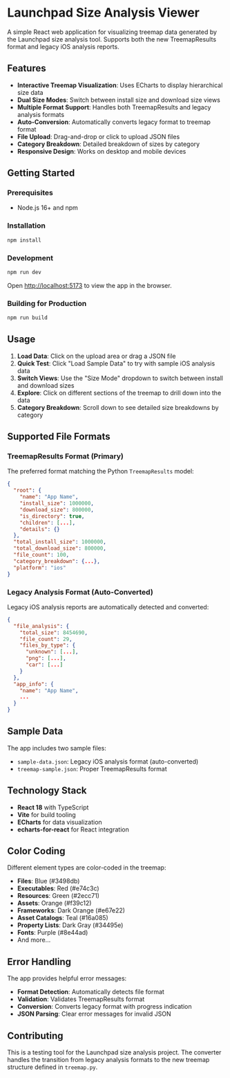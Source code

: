 # Launchpad Size Analysis Viewer

A simple React web application for visualizing treemap data generated by the Launchpad size analysis tool. Supports both the new TreemapResults format and legacy iOS analysis reports.

## Features

- **Interactive Treemap Visualization**: Uses ECharts to display hierarchical size data
- **Dual Size Modes**: Switch between install size and download size views
- **Multiple Format Support**: Handles both TreemapResults and legacy analysis formats
- **Auto-Conversion**: Automatically converts legacy format to treemap format
- **File Upload**: Drag-and-drop or click to upload JSON files
- **Category Breakdown**: Detailed breakdown of sizes by category
- **Responsive Design**: Works on desktop and mobile devices

## Getting Started

### Prerequisites

- Node.js 16+ and npm

### Installation

```bash
npm install
```

### Development

```bash
npm run dev
```

Open [http://localhost:5173](http://localhost:5173) to view the app in the browser.

### Building for Production

```bash
npm run build
```

## Usage

1. **Load Data**: Click on the upload area or drag a JSON file
2. **Quick Test**: Click "Load Sample Data" to try with sample iOS analysis data
3. **Switch Views**: Use the "Size Mode" dropdown to switch between install and download sizes
4. **Explore**: Click on different sections of the treemap to drill down into the data
5. **Category Breakdown**: Scroll down to see detailed size breakdowns by category

## Supported File Formats

### TreemapResults Format (Primary)
The preferred format matching the Python `TreemapResults` model:

```json
{
  "root": {
    "name": "App Name",
    "install_size": 1000000,
    "download_size": 800000,
    "is_directory": true,
    "children": [...],
    "details": {}
  },
  "total_install_size": 1000000,
  "total_download_size": 800000,
  "file_count": 100,
  "category_breakdown": {...},
  "platform": "ios"
}
```

### Legacy Analysis Format (Auto-Converted)
Legacy iOS analysis reports are automatically detected and converted:

```json
{
  "file_analysis": {
    "total_size": 8454690,
    "file_count": 29,
    "files_by_type": {
      "unknown": [...],
      "png": [...],
      "car": [...]
    }
  },
  "app_info": {
    "name": "App Name",
    ...
  }
}
```

## Sample Data

The app includes two sample files:
- `sample-data.json`: Legacy iOS analysis format (auto-converted)
- `treemap-sample.json`: Proper TreemapResults format

## Technology Stack

- **React 18** with TypeScript
- **Vite** for build tooling
- **ECharts** for data visualization
- **echarts-for-react** for React integration

## Color Coding

Different element types are color-coded in the treemap:
- **Files**: Blue (#3498db)
- **Executables**: Red (#e74c3c)
- **Resources**: Green (#2ecc71)
- **Assets**: Orange (#f39c12)
- **Frameworks**: Dark Orange (#e67e22)
- **Asset Catalogs**: Teal (#16a085)
- **Property Lists**: Dark Gray (#34495e)
- **Fonts**: Purple (#8e44ad)
- And more...

## Error Handling

The app provides helpful error messages:
- **Format Detection**: Automatically detects file format
- **Validation**: Validates TreemapResults format
- **Conversion**: Converts legacy format with progress indication
- **JSON Parsing**: Clear error messages for invalid JSON

## Contributing

This is a testing tool for the Launchpad size analysis project. The converter handles the transition from legacy analysis formats to the new treemap structure defined in `treemap.py`.
